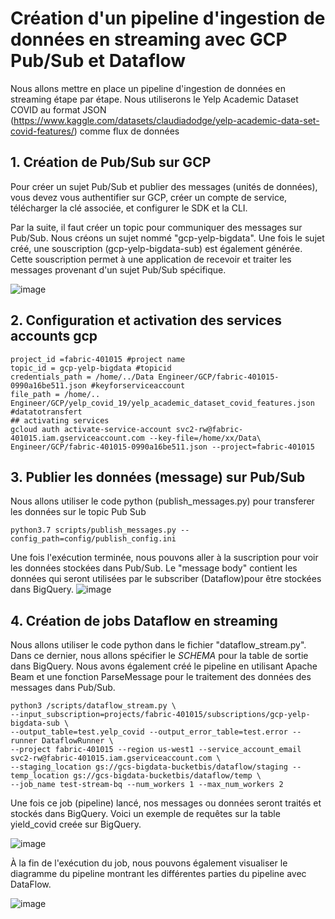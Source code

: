 # Création d'un pipeline d'ingestion de données en streaming avec GCP Pub/Sub et Dataflow 

Nous allons mettre en place un pipeline d'ingestion de données en streaming étape par étape. Nous utiliserons le Yelp Academic Dataset COVID au format JSON (https://www.kaggle.com/datasets/claudiadodge/yelp-academic-data-set-covid-features/) comme flux de données


## 1. Création de Pub/Sub sur GCP

Pour créer un sujet Pub/Sub et publier des messages (unités de données), vous devez vous authentifier sur GCP, créer un compte de service, télécharger la clé associée, et configurer le SDK et la CLI. 

Par la suite, il faut créer un topic pour communiquer des messages sur Pub/Sub. Nous créons un sujet nommé "gcp-yelp-bigdata". Une fois le sujet créé, une souscription (gcp-yelp-bigdata-sub) est également générée. Cette souscription permet à une application de recevoir et traiter les messages provenant d'un sujet Pub/Sub spécifique.

![image](https://github.com/user-attachments/assets/fbe2c707-d20a-4040-bc07-4ac1e6da0fd4)

## 2. Configuration et activation des services accounts gcp

```[gcp]
project_id =fabric-401015 #project name
topic_id = gcp-yelp-bigdata #topicid
credentials_path = /home/../Data Engineer/GCP/fabric-401015-0990a16be511.json #keyforserviceaccount
file_path = /home/.. Engineer/GCP/yelp_covid_19/yelp_academic_dataset_covid_features.json #datatotransfert
## activating services
gcloud auth activate-service-account svc2-rw@fabric-401015.iam.gserviceaccount.com --key-file=/home/xx/Data\ Engineer/GCP/fabric-401015-0990a16be511.json --project=fabric-401015
```

## 3. Publier les données (message) sur Pub/Sub

Nous allons utiliser le code python (publish_messages.py) pour transferer les données sur le topic Pub Sub
```
python3.7 scripts/publish_messages.py --config_path=config/publish_config.ini

```
Une fois l'exécution terminée, nous pouvons aller à la suscription pour voir les données stockées dans Pub/Sub. Le "message body" contient les données qui seront utilisées par le subscriber (Dataflow)pour être stockées dans BigQuery.
![image](https://github.com/user-attachments/assets/55e267c1-4d01-4a25-9e0c-d307a9aa2571)


## 4. Création de jobs Dataflow en streaming

Nous allons utiliser le code python dans le fichier "dataflow_stream.py". Dans ce dernier, nous allons spécifier le *SCHEMA* pour la table de sortie dans BigQuery. Nous avons également créé le pipeline en utilisant Apache Beam et une fonction ParseMessage pour le traitement des données des messages dans Pub/Sub. 

```
python3 /scripts/dataflow_stream.py \
--input_subscription=projects/fabric-401015/subscriptions/gcp-yelp-bigdata-sub \
--output_table=test.yelp_covid --output_error_table=test.error --runner DataflowRunner \
--project fabric-401015 --region us-west1 --service_account_email svc2-rw@fabric-401015.iam.gserviceaccount.com \
--staging_location gs://gcs-bigdata-bucketbis/dataflow/staging --temp_location gs://gcs-bigdata-bucketbis/dataflow/temp \
--job_name test-stream-bq --num_workers 1 --max_num_workers 2

```


Une fois ce job (pipeline) lancé, nos messages ou données seront traités et stockés dans BigQuery. Voici un exemple de requêtes sur la table yield_covid creée sur BigQuery.

![image](https://github.com/user-attachments/assets/f82a9617-af06-4c60-9d41-ec0ced768c0a)

À la fin de l'exécution du job, nous pouvons également visualiser le diagramme du pipeline montrant les différentes parties du pipeline avec DataFlow.

![image](https://github.com/user-attachments/assets/7f629093-3cab-4d9b-b0f7-b273b0192b79)










